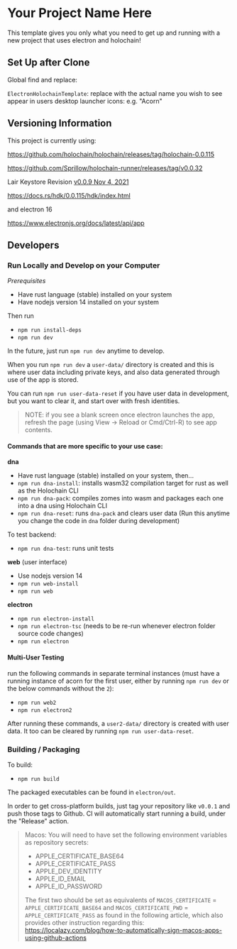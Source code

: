 # Your Project Name Here

This template gives you only what you need to get up and running with a new project that uses electron and holochain!

## Set Up after Clone

Global find and replace:

`ElectronHolochainTemplate`: replace with the actual name you wish to see appear in users desktop launcher icons: e.g. "Acorn"


## Versioning Information

This project is currently using:

https://github.com/holochain/holochain/releases/tag/holochain-0.0.115

https://github.com/Sprillow/holochain-runner/releases/tag/v0.0.32

Lair Keystore Revision [v0.0.9 Nov 4, 2021](https://github.com/holochain/lair/releases/tag/v0.0.9)

https://docs.rs/hdk/0.0.115/hdk/index.html

and electron 16

https://www.electronjs.org/docs/latest/api/app



## Developers

### Run Locally and Develop on your Computer

_Prerequisites_

- Have rust language (stable) installed on your system
- Have nodejs version 14 installed on your system

Then run

- `npm run install-deps`
- `npm run dev`

In the future, just run `npm run dev` anytime to develop.

When you run `npm run dev` a `user-data/` directory is created and this is where user data including private keys, and also data generated through use of the app is stored.

You can run `npm run user-data-reset` if you have user data in development, but you want to clear it, and start over with fresh identities.

> NOTE: if you see a blank screen once electron launches the app, refresh the page (using View -> Reload or Cmd/Ctrl-R) to see app contents.

#### Commands that are more specific to your use case:

**dna**

- Have rust language (stable) installed on your system, then...
- `npm run dna-install`: installs wasm32 compilation target for rust as well as the Holochain CLI
- `npm run dna-pack`: compiles zomes into wasm and packages each one into a dna using Holochain CLI 
- `npm run dna-reset`: runs `dna-pack` and clears user data (Run this anytime you change the code in `dna` folder during development)

To test backend:

- `npm run dna-test`: runs unit tests

**web** (user interface)

- Use nodejs version 14
- `npm run web-install`
- `npm run web`

**electron**

- `npm run electron-install`
- `npm run electron-tsc` (needs to be re-run whenever electron folder source code changes)
- `npm run electron`

#### Multi-User Testing
run the following commands in separate terminal instances (must have a running instance of acorn for the first user, either by running `npm run dev` or the below commands without the `2`):

- `npm run web2`
- `npm run electron2`

After running these commands, a `user2-data/` directory is created with user data. It too can be cleared by running `npm run user-data-reset`.

### Building / Packaging

To build:

- `npm run build`

The packaged executables can be found in `electron/out`.

In order to get cross-platform builds, just tag your repository like `v0.0.1` and push those tags to Github. CI will automatically start running a build, under the "Release" action.

> Macos: You will need to have set the following environment variables as repository secrets:
> - APPLE_CERTIFICATE_BASE64
> - APPLE_CERTIFICATE_PASS
> - APPLE_DEV_IDENTITY
> - APPLE_ID_EMAIL
> - APPLE_ID_PASSWORD
> 
> The first two should be set as equivalents of `MACOS_CERTIFICATE` = `APPLE_CERTIFICATE_BASE64` and `MACOS_CERTIFICATE_PWD` = `APPLE_CERTIFICATE_PASS` as found in the following article, which also provides other instruction regarding this: https://localazy.com/blog/how-to-automatically-sign-macos-apps-using-github-actions
